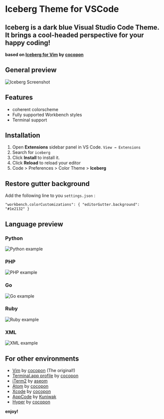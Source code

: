# Iceberg Theme for VSCode

## Iceberg is a dark blue Visual Studio Code Theme.<br>It brings a cool-headed perspective for your happy coding!

**based on [Iceberg for Vim](http://cocopon.github.io/iceberg.vim/) by [cocopon](https://github.com/cocopon)**

## General preview
![Iceberg Screenshot](https://raw.githubusercontent.com/harg/iceberg-visual-studio-code/master/assets/iceberg-screenshot.png)

## Features
- coherent colorscheme
- Fully supported Workbench styles
- Terminal support

## Installation

1. Open **Extensions** sidebar panel in VS Code. `View → Extensions`
2. Search for `iceberg`
3. Click **Install** to install it.
4. Click **Reload** to reload  your editor
5. Code > Preferences > Color Theme > **Iceberg**

## Restore gutter background

Add the following line to you `settings.json` :

`"workbench.colorCustomizations": {
    "editorGutter.background": "#1e2132"
}`

## Language preview

### Python

![Python example](https://raw.githubusercontent.com/harg/iceberg-visual-studio-code/master/assets/iceberg-py-screenshot.png)

### PHP

![PHP example](https://raw.githubusercontent.com/harg/iceberg-visual-studio-code/master/assets/iceberg-php-screenshot.png)

### Go

![Go example](https://raw.githubusercontent.com/harg/iceberg-visual-studio-code/master/assets/iceberg-go-screenshot.png)

### Ruby

![Ruby example](https://raw.githubusercontent.com/harg/iceberg-visual-studio-code/master/assets/iceberg-rb-screenshot.png)

### XML

![XML example](https://raw.githubusercontent.com/harg/iceberg-visual-studio-code/master/assets/iceberg-xml-screenshot.png)


## For other environments

- [Vim](http://cocopon.github.io/iceberg.vim/) by [cocopon](https://github.com/cocopon) (The original!)
- [Terminal.app profile](http://cocopon.github.io/iceberg.vim/) by [cocopon](https://github.com/cocopon)
- [iTerm2](https://github.com/aseom/dotfiles/blob/master/osx/iterm2/iceberg.itermcolors) by [aseom](https://github.com/aseom)
- [Atom](https://github.com/cocopon/atom-iceberg-syntax/) by [cocopon](https://github.com/cocopon)
- [Xcode](https://github.com/cocopon/xcode-iceberg) by [cocopon](https://github.com/cocopon)
- [AppCode](https://github.com/Kuniwak/iceberg.icls) by [Kuniwak](https://github.com/Kuniwak)
- [Hyper](https://github.com/cocopon/hyper-iceberg) by [cocopon](https://github.com/cocopon)

**enjoy!**